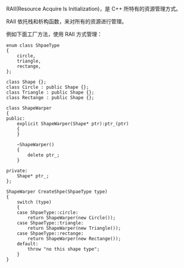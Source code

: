 RAII(Resource Acquire Is Initialization)，是 C++ 所特有的资源管理方式。

RAII 依托栈和析构函数，来对所有的资源进行管理。

例如下面工厂方法，使用 RAII 方式管理：

```
enum class ShpaeType
{
	circle,
	triangle,
	rectange,
};

class Shape {};
class Circle : public Shape {};
class Triangle : public Shape {};
class Rectange : public Shape {};

class ShapeWarper
{
public:
	explicit ShapeWarper(Shape* ptr):ptr_(ptr)
	{		
	}

	~ShapeWarper()
	{
		delete ptr_;
	}

private:
	Shape* ptr_;
};

ShapeWarper CreateShpe(ShpaeType type)
{
	switch (type)
	{
	case ShpaeType::circle:
		return ShapeWarper(new Circle());
	case ShpaeType::triangle:
		return ShapeWarper(new Triangle());
	case ShpaeType::rectange:
		return ShapeWarper(new Rectange());
	default:
		throw "no this shape type";
	}
}
```





